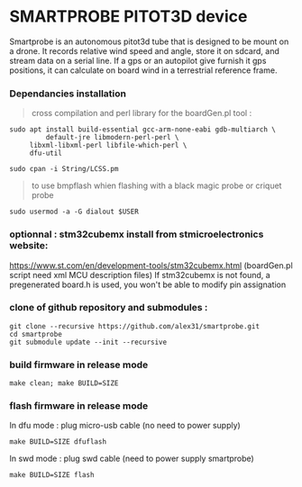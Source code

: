 # SMARTPROBE PITOT3D device

Smartprobe is an autonomous pitot3d tube that is designed to be mount on a drone.
It records relative wind speed and angle, store it on sdcard, and stream data on a serial line.
If a gps or an autopilot give furnish it gps positions, it can calculate on board wind
in a terrestrial reference frame.

### Dependancies installation 


>cross compilation and perl library for the boardGen.pl tool :

``` shell
sudo apt install build-essential gcc-arm-none-eabi gdb-multiarch \
         default-jre libmodern-perl-perl \
	 libxml-libxml-perl libfile-which-perl \
	 dfu-util
	 
sudo cpan -i String/LCSS.pm
```
> to use bmpflash whien flashing with a black magic probe or criquet probe
``` shell
sudo usermod -a -G dialout $USER
```
### optionnal : stm32cubemx install from stmicroelectronics website:
https://www.st.com/en/development-tools/stm32cubemx.html
(boardGen.pl script need xml MCU description files)
If stm32cubemx is not found, a pregenerated board.h is used, you won't be able to modify pin assignation


### clone of github repository and submodules :
``` shell
git clone --recursive https://github.com/alex31/smartprobe.git
cd smartprobe
git submodule update --init --recursive
```

### build firmware in release mode
``` shell
make clean; make BUILD=SIZE
```

### flash firmware in release mode
In dfu mode :
plug micro-usb cable (no need to power supply)
``` shell
make BUILD=SIZE dfuflash

```
In swd mode :
plug swd cable (need to power supply smartprobe)
``` shell
make BUILD=SIZE flash

```
